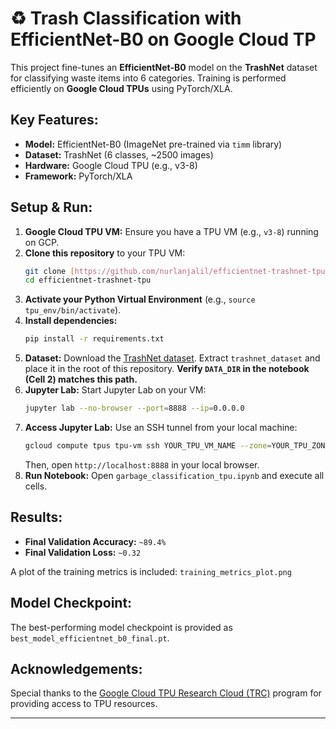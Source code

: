 # ♻️ Trash Classification with EfficientNet-B0 on Google Cloud TP

This project fine-tunes an **EfficientNet-B0** model on the **TrashNet** dataset for classifying waste items into 6 categories. Training is performed efficiently on **Google Cloud TPUs** using PyTorch/XLA.

## Key Features:
-   **Model:** EfficientNet-B0 (ImageNet pre-trained via `timm` library)
-   **Dataset:** TrashNet (6 classes, ~2500 images)
-   **Hardware:** Google Cloud TPU (e.g., v3-8)
-   **Framework:** PyTorch/XLA

## Setup & Run:

1.  **Google Cloud TPU VM:** Ensure you have a TPU VM (e.g., `v3-8`) running on GCP.
2.  **Clone this repository** to your TPU VM:
    ```bash
    git clone [https://github.com/nurlanjalil/efficientnet-trashnet-tpu.git](https://github.com/nurlanjalil/efficientnet-trashnet-tpu.git)
    cd efficientnet-trashnet-tpu
    ```
3.  **Activate your Python Virtual Environment** (e.g., `source tpu_env/bin/activate`).
4.  **Install dependencies:**
    ```bash
    pip install -r requirements.txt
    ```
5.  **Dataset:** Download the [TrashNet dataset](https://www.kaggle.com/datasets/asdasf/trashnet). Extract `trashnet_dataset` and place it in the root of this repository. **Verify `DATA_DIR` in the notebook (Cell 2) matches this path.**
6.  **Jupyter Lab:** Start Jupyter Lab on your VM:
    ```bash
    jupyter lab --no-browser --port=8888 --ip=0.0.0.0
    ```
7.  **Access Jupyter Lab:** Use an SSH tunnel from your local machine:
    ```bash
    gcloud compute tpus tpu-vm ssh YOUR_TPU_VM_NAME --zone=YOUR_TPU_ZONE -- -L 8888:localhost:8888
    ```
    Then, open `http://localhost:8888` in your local browser.
8.  **Run Notebook:** Open `garbage_classification_tpu.ipynb` and execute all cells.

## Results:
-   **Final Validation Accuracy:** `~89.4%`
-   **Final Validation Loss:** `~0.32`

A plot of the training metrics is included: `training_metrics_plot.png`

## Model Checkpoint:

The best-performing model checkpoint is provided as `best_model_efficientnet_b0_final.pt`.

## Acknowledgements:

Special thanks to the [Google Cloud TPU Research Cloud (TRC)](https://www.tensorflow.org/tfrc) program for providing access to TPU resources.

---
